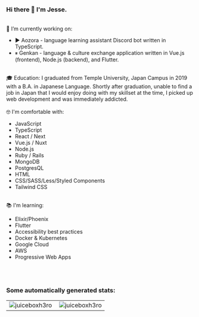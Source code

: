 ### Hi there 👋 I'm Jesse.
<br>
🔭 I’m currently working on:
<ul>
  <li>▶️ Aozora - language learning assistant Discord bot written in TypeScript.</li>
  <li>⏸ Genkan - language & culture exchange application written in Vue.js (frontend), Node.js (backend), and Flutter.</li>
</ul>
<br>
🎓 Education: I graduated from Temple University, Japan Campus in 2019 with a B.A. in Japanese Language. Shortly after graduation, unable to find a job in Japan that I would enjoy doing with my skillset at the time, I picked up web development and was immediately addicted.
<br>
<br>
🤓 I'm comfortable with:
<ul>
  <li>JavaScript</li>
  <li>TypeScript</li>
  <li>React / Next</li>
  <li>Vue.js / Nuxt</li>
  <li>Node.js</li>
  <li>Ruby / Rails</li>
  <li>MongoDB</li>
  <li>PostgresQL</li>
  <li>HTML</li>
  <li>CSS/SASS/Less/Styled Components</li>
  <li>Tailwind CSS</li>
</ul>
<br>
📚 I'm learning:
<ul>
  <li>Elixir/Phoenix</li>
  <li>Flutter</li>
  <li>Accessibility best practices</li>
  <li>Docker & Kubernetes</li>
  <li>Google Cloud</li>
  <li>AWS</li>
  <li>Progressive Web Apps</li>
</ul>
<br><br>
<h3 align="left">Some automatically generated stats:</h3>
<table>
  <tr>
    <td>
      <img align="left" src="https://github-readme-stats.vercel.app/api/top-langs?username=juiceboxh3ro&show_icons=true&locale=en&layout=compact&text_color=ffffff&hide_border=true&bg_color=0E141B&title_color=4A67F7" alt="juiceboxh3ro" />
    </td>
    <td>
      <img align="center" src="https://github-readme-stats.vercel.app/api?username=juiceboxh3ro&show_icons=true&text_color=ffffff&hide_border=true&bg_color=0E141B&title_color=4A67F7&locale=en" alt="juiceboxh3ro" />
    </td>
  </tr>
</table>
